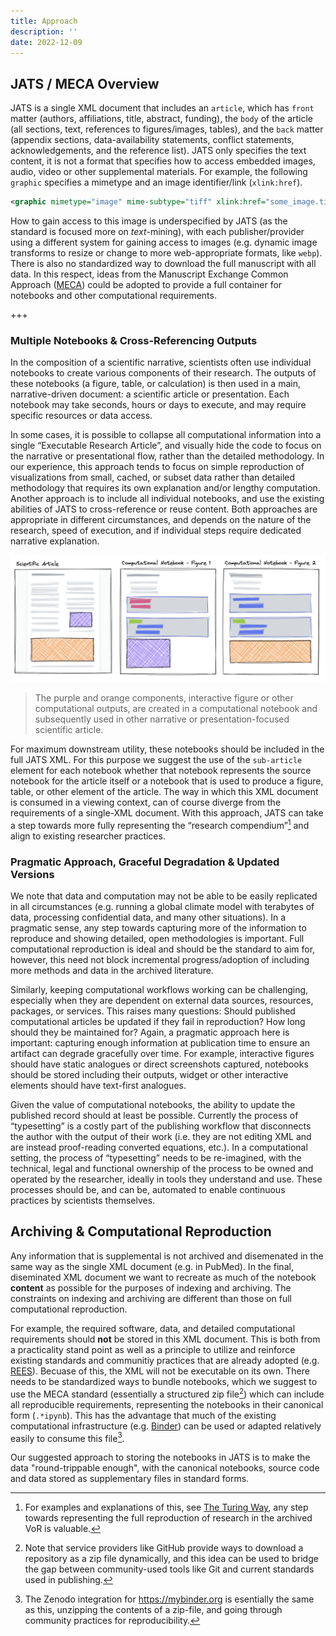 ```yaml
---
title: Approach
description: ''
date: 2022-12-09
---
```


## JATS / MECA Overview

JATS is a single XML document that includes an `article`, which has `front` matter (authors, affiliations, title, abstract, funding), the `body` of the article (all sections, text, references to figures/images, tables), and the `back` matter (appendix sections, data-availability statements, conflict statements, acknowledgements, and the reference list). JATS only specifies the text content, it is not a format that specifies how to access embedded images, audio, video or other supplemental materials. For example, the following `graphic` specifies a mimetype and an image identifier/link (`xlink:href`).

```xml
<graphic mimetype="image" mime-subtype="tiff" xlink:href="some_image.tif" />
```

How to gain access to this image is underspecified by JATS (as the standard is focused more on _text_\-mining), with each publisher/provider using a different system for gaining access to images (e.g. dynamic image transforms to resize or change to more web-appropriate formats, like `webp`). There is also no standardized way to download the full manuscript with all data. In this respect, ideas from the Manuscript Exchange Common Approach ([MECA](https://www.niso.org/standards-committees/meca)) could be adopted to provide a full container for notebooks and other computational requirements.

+++

### Multiple Notebooks & Cross-Referencing Outputs

In the composition of a scientific narrative, scientists often use individual notebooks to create various components of their research. The outputs of these notebooks (a figure, table, or calculation) is then used in a main, narrative-driven document: a scientific article or presentation. Each notebook may take seconds, hours or days to execute, and may require specific resources or data access.

In some cases, it is possible to collapse all computational information into a single “Executable Research Article”, and visually hide the code to focus on the narrative or presentational flow, rather than the detailed methodology. In our experience, this approach tends to focus on simple reproduction of visualizations from small, cached, or subset data rather than detailed methodology that requires its own explanation and/or lengthy computation. Another approach is to include all individual notebooks, and use the existing abilities of JATS to cross-reference or reuse content. Both approaches are appropriate in different circumstances, and depends on the nature of the research, speed of execution, and if individual steps require dedicated narrative explanation.

![](images/articles-and-notebooks.png)

> The purple and orange components, interactive figure or other computational outputs, are created in a computational notebook and subsequently used in other narrative or presentation-focused scientific article.

For maximum downstream utility, these notebooks should be included in the full JATS XML. For this purpose we suggest the use of the `sub-article` element for each notebook whether that notebook represents the source notebook for the article itself or a notebook that is used to produce a figure, table, or other element of the article. The way in which this XML document is consumed in a viewing context, can of course diverge from the requirements of a single-XML document. With this approach, JATS can take a step towards more fully representing the “research compendium”[^compendium] and align to existing researcher practices.

[^compendium]: For examples and explanations of this, see [The Turing Way](https://the-turing-way.netlify.app/reproducible-research/compendia), any step towards representing the full reproduction of research in the archived VoR is valuable.

### Pragmatic Approach, Graceful Degradation & Updated Versions

We note that data and computation may not be able to be easily replicated in all circumstances (e.g. running a global climate model with terabytes of data, processing confidential data, and many other situations). In a pragmatic sense, any step towards capturing more of the information to reproduce and showing detailed, open methodologies is important. Full computational reproduction is ideal and should be the standard to aim for, however, this need not block incremental progress/adoption of including more methods and data in the archived literature.

Similarly, keeping computational workflows working can be challenging, especially when they are dependent on external data sources, resources, packages, or services. This raises many questions: Should published computational articles be updated if they fail in reproduction? How long should they be maintained for? Again, a pragmatic approach here is important: capturing enough information at publication time to ensure an artifact can degrade gracefully over time. For example, interactive figures should have static analogues or direct screenshots captured, notebooks should be stored including their outputs, widget or other interactive elements should have text-first analogues.

Given the value of computational notebooks, the ability to update the published record should at least be possible. Currently the process of “typesetting” is a costly part of the publishing workflow that disconnects the author with the output of their work (i.e. they are not editing XML and are instead proof-reading converted equations, etc.). In a computational setting, the process of “typesetting” needs to be re-imagined, with the technical, legal and functional ownership of the process to be owned and operated by the researcher, ideally in tools they understand and use. These processes should be, and can be, automated to enable continuous practices by scientists themselves.

## Archiving & Computational Reproduction

Any information that is supplemental is not archived and disemenated in the same way as the single XML document (e.g. in PubMed). In the final, diseminated XML document we want to recreate as much of the notebook **content** as possible for the purposes of indexing and archiving. The constraints on indexing and archiving are different than those on full computational reproduction.

For example, the required software, data, and detailed computational requirements should **not** be stored in this XML document. This is both from a practicality stand point as well as a principle to utilize and reinforce existing standards and communitiy practices that are already adopted (e.g. [REES](https://repo2docker.readthedocs.io/en/latest/specification.html)). Becuase of this, the XML will not be executable on its own. There needs to be standardized ways to bundle notebooks, which we suggest to use the MECA standard (essentially a structured zip file[^zip_github]) which can include all reproducible requirements, representing the notebooks in their canonical form (`.*ipynb`). This has the advantage that much of the existing computational infrastructure (e.g. [Binder](https://mybinder.org)) can be used or adapted relatively easily to consume this file[^binder_zenodo].

[^zip_github]: Note that service providers like GitHub provide ways to download a repository as a zip file dynamically, and this idea can be used to bridge the gap between community-used tools like Git and current standards used in publishing.
[^binder_zenodo]: The Zenodo integration for https://mybinder.org is esentially the same as this, unzipping the contents of a zip-file, and going through community practices for reproducibility.

Our suggested approach to storing the notebooks in JATS is to make the data "round-trippable enough", with the canonical notebooks, source code and data stored as supplementary files in standard forms.
